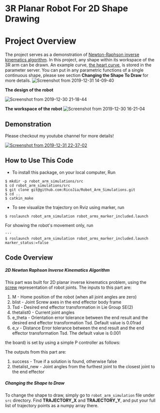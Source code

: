 # 3R Planar Robot For 2D Shape Drawing 
# Project Overview
The project serves as a demonstration of [Newton-Raphson inverse kinematics algorithm](https://en.wikipedia.org/wiki/Newton%27s_method). In this project, any shape within its workspace of the 3R arm can be drawn. An example curve, [the heart curve](http://mathworld.wolfram.com/HeartCurve.html), is stored in the parameter server. You can put in any parametric functions
of a single continuous shape, please see section **Changing the Shape To Draw** for more details.
![Screenshot from 2019-12-31 14-09-40](https://user-images.githubusercontent.com/39393023/71637676-7efe9800-2c0e-11ea-93e2-1d50e41b6b7a.png)


**The design of the robot**

![Screenshot from 2019-12-30 21-18-44](https://user-images.githubusercontent.com/39393023/71608911-0c2be900-2b4a-11ea-8b23-0e264bd6ae2c.png)

**The workspace of the robot**
![Screenshot from 2019-12-30 16-21-04](https://user-images.githubusercontent.com/39393023/71603023-952e2a80-2b20-11ea-8494-e804d4c4b106.png)


## Demonstration
Please checkout my youtube channel for more details!

[![Screenshot from 2019-12-31 22-37-02](https://user-images.githubusercontent.com/39393023/71638164-20411a80-2c1e-11ea-85ce-6b6454e343a2.png)](https://youtu.be/TwYZKQe96Wo)


## How to Use This Code
- To install this package, on your local computer, Run 
```
$ mkdir -p robot_arm_simulations/src
$ cd robot_arm_simulations/src
$ git clone git@github.com:RicoJia/Robot_Arm_Simulations.git
$ cd ..
$ catkin_make 
```
-  To see visualize the trajectory on Rviz using marker, run

```
$ roslaunch robot_arm_simulation robot_arms_marker_included.launch
```

For showing the robot's movement only, run
```
'''
$ roslaunch robot_arm_simulation robot_arms_marker_included.launch marker_status:=false
```


## Code Overview
##### 2D Newton Raphson Inverse Kinematics Algorithm

This part was built for 2D planar inverse kinematics problem, using the [screw](https://en.wikipedia.org/wiki/Screw_theory) representation of robot joints. 
The inputs to this part are:
1. M - Home position of the robot (when all joint angles are zero)
2. blist - Joint Screw axes in the end effector body frame
3. Tsd - Desired end effector transformation in Lie Group SE(2)
4. thetalist0 - Current joint angles
5. e_theta - Orientation error tolerance between the end result and the desired end effector transformation Tsd. Default value is 0.01rad
6. e_v - Distance Error tolerance between the end result and the end effector transformation Tsd. The default value is 0.001

 the board) is set by using a simple P controller as follows:

The outputs from this part are:
1. success - True if a solution is found, otherwise false
2. thetalist_new - Joint angles from the furthest joint to the closest joint to the end effector

##### Changing the Shape to Draw

To change the shape to draw, simply go to ```robot_arm_simulation``` file under
```src``` directory. Find **TRAJECTORY_X** and **TRAJECTORY_Y**, and put your full list of trajectory
points as a numpy array there. 
